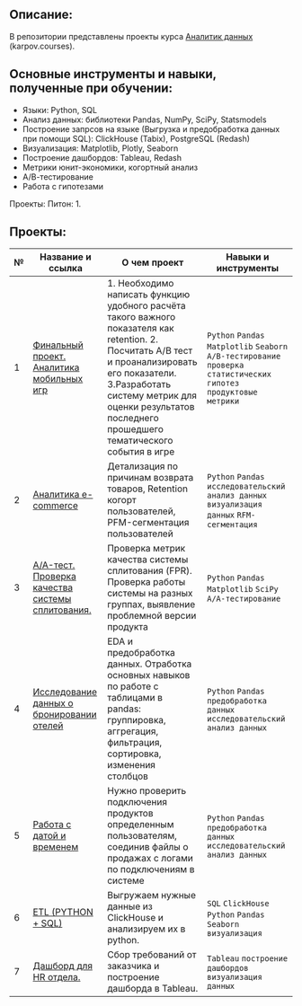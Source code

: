 ## Описание:
В репозитории представлены проекты курса [Аналитик данных](https://karpov.courses/analytics) (karpov.courses).

## Основные инструменты и навыки, полученные при обучении:
- Языки: Python, SQL
- Анализ данных: библиотеки Pandas, NumPy, SciPy, Statsmodels
- Построение запрсов на языке (Выгрузка и предобработка данных при помощи SQL): ClickHouse (Tabix), PostgreSQL (Redash)
- Визуализация: Matplotlib, Plotly, Seaborn
- Построение дашбордов: Tableau, Redash
- Метрики юнит-экономики, когортный анализ
- А/В-тестирование
- Работа с гипотезами


Проекты:
Питон:
1. 


## Проекты:
| №| Название и ссылка | О чем проект                                                     | Навыки и инструменты           |  
|-----------|-------------------|------------------------------------------------------------------|-----------------------------------|
|1              |[Финальный проект. Аналитика мобильных игр](mobile_games/)|1. Необходимо написать функцию удобного расчёта такого важного показателя как retention. 2. Посчитать А/В тест и проанализировать его показатели. 3.Разработать систему метрик для оценки результатов последнего прошедшего тематического события в игре|`Python` `Pandas` `Matplotlib` `Seaborn` `A/B-тестирование` `проверка статистических гипотез` `продуктовые метрики`|
|2              |[Аналитика e-commerce](e-com/)|Детализация по причинам возврата товаров, Retention когорт пользователей, PFM-сегментация пользователей| `Python` `Pandas` `исследовательский анализ данных` `визуализация данных` `RFM-сегментация`|
|3              |[A/A-тест. Проверка качества системы сплитования.](AA-test/)|Проверка метрик качества системы сплитования (FPR). Проверка работы системы на разных группах, выявление проблемной версии продукта|`Python` `Pandas` `Matplotlib` `SciPy` `A/A-тестирование`|
|4              |[Исследование данных о бронировании отелей](Hotel_booking/)|EDA и предобработка данных. Отработка основных навыков по работе с таблицами в pandas: группировка, аггрегация, фильтрация, сортировка,  изменения столбцов| `Python` `Pandas` `предобработка данных` `исследовательский анализ данных`|
|5              |[Работа с датой и временем](telemarketing/)|Нужно проверить подключения продуктов определенным пользователям, соединив файлы о продажах с логами по подключениям в системе|`Python` `Pandas` `предобработка данных` `исследовательский анализ данных`|
|6              |[ETL (PYTHON + SQL)](SQL/)|Выгружаем нужные данные из ClickHouse и анализируем их в python. |`SQL` `ClickHouse` `Python` `Pandas` `Seaborn` `визуализация`|
|7              |[Дашборд для HR отдела.](Dashboard/)|Сбор требований от заказчика и построение дашборда в Tableau.|`Tableau` `построение дашбордов` `визуализация данных`|
